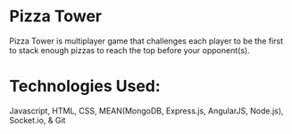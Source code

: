 # Pizza Tower
Pizza Tower is multiplayer game that challenges each player to be the first to stack enough pizzas to reach the top before your opponent(s). 
# Technologies Used: 
Javascript, HTML, CSS, MEAN(MongoDB, Express.js, AngularJS, Node.js), Socket.io, & Git

